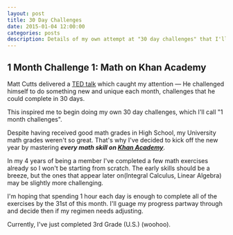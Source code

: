 ```yaml
---
layout: post
title: 30 Day Challenges
date: 2015-01-04 12:00:00
categories: posts
description: Details of my own attempt at "30 day challenges" that I'll be starting in 2015.
---
```

## 1 Month Challenge 1: Math on Khan Academy

Matt Cutts delivered a [TED talk](http://www.ted.com/talks/matt_cutts_try_something_new_for_30_days?language=en) which caught my attention &mdash; He challenged himself to do something new and unique each month, challenges that he could complete in 30 days.

This inspired me to begin doing my own 30 day challenges, which I'll call "1 month challenges".

Despite having received good math grades in High School, my University math grades weren't so great. That's why I've decided to kick off the new year by mastering ***every math skill on [Khan Academy](https://www.khanacademy.org/)***.

In my 4 years of being a member I've completed a few math exercises already so I won't be starting from scratch. The early skills should be a breeze, but the ones that appear later on(Integral Calculus, Linear Algebra) may be slightly more challenging.

I'm hoping that spending 1 hour each day is enough to complete all of the exercises by the 31st of this month. I'll guage my progress partway through and decide then if my regimen needs adjusting.

Currently, I've just completed 3rd Grade (U.S.) (woohoo).